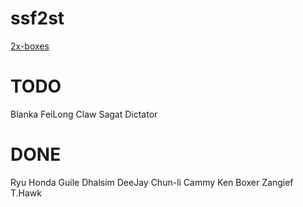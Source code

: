 # ssf2st

[2x-boxes](https://toufadev.github.io/ssf2st/index.html)

# TODO

Blanka
FeiLong
Claw
Sagat
Dictator

# DONE

Ryu
Honda
Guile
Dhalsim
DeeJay
Chun-li
Cammy
Ken
Boxer
Zangief
T.Hawk
